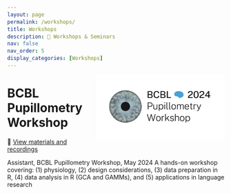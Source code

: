 ```yaml
---
layout: page
permalink: /workshops/
title: Workshops
description: 🧠 Workshops & Seminars
nav: false
nav_order: 5
display_categories: [Workshops]
---
```


<img src="/assets/img/pupillometryBCBL.png" alt="BCBL Pupillometry Workshop" style="float: right; margin: 0 0 1em 1em; max-width: 300px;">

# BCBL Pupillometry Workshop

📂 [View materials and recordings](https://docs.google.com/folderview?authuser=0&id=1JI_4mXyyRKmDZk7Ca1-e8hLKNzxxdnyI)

Assistant, BCBL Pupillometry Workshop, May 2024
A hands-on workshop covering: (1) physiology, (2) design considerations, (3) data preparation in R, (4) data analysis in R (GCA and GAMMs), and (5) applications in language research

</div>
